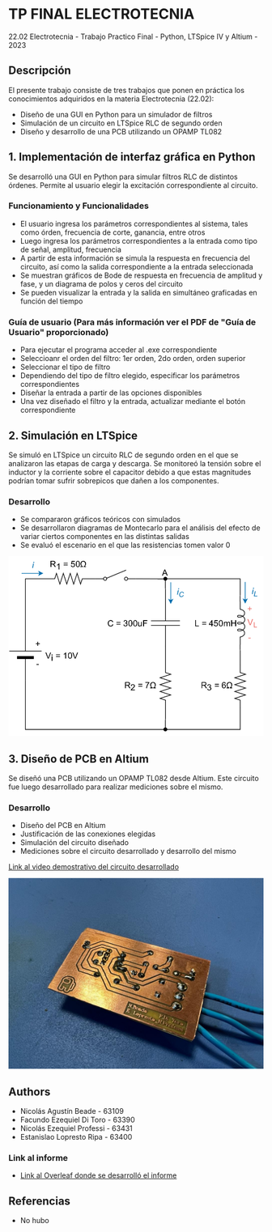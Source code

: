 # TP FINAL ELECTROTECNIA
22.02 Electrotecnia - Trabajo Practico Final - Python, LTSpice IV y Altium - 2023

## Descripción

El presente trabajo consiste de tres trabajos que ponen en práctica los conocimientos adquiridos en la materia Electrotecnia (22.02):

* Diseño de una GUI en Python para un simulador de filtros
* Simulación de un circuito en LTSpice RLC de segundo orden
* Diseño y desarrollo de una PCB utilizando un OPAMP TL082

## 1. Implementación de interfaz gráfica en Python

Se desarrolló una GUI en Python para simular filtros RLC de distintos órdenes. Permite al usuario elegir la excitación correspondiente al circuito.

### Funcionamiento y Funcionalidades

* El usuario ingresa los parámetros correspondientes al sistema, tales como órden, frecuencia de corte, ganancia, entre otros
* Luego ingresa los parámetros correspondientes a la entrada como tipo de señal, amplitud, frecuencia
* A partir de esta información se simula la respuesta en frecuencia del circuito, así como la salida correspondiente a la entrada seleccionada
* Se muestran gráficos de Bode de respuesta en frecuencia de amplitud y fase, y un diagrama de polos y ceros del circuito
* Se pueden visualizar la entrada y la salida en simultáneo graficadas en función del tiempo

### Guía de usuario (Para más información ver el PDF de "Guía de Usuario" proporcionado)

* Para ejecutar el programa acceder al .exe correspondiente
* Seleccioanr el orden del filtro: 1er orden, 2do orden, orden superior
* Seleccionar el tipo de filtro
* Dependiendo del tipo de filtro elegido, especificar los parámetros correspondientes
* Diseñar la entrada a partir de las opciones disponibles
* Una vez diseñado el filtro y la entrada, actualizar mediante el botón correspondiente


## 2. Simulación en LTSpice

Se simuló en LTSpice un circuito RLC de segundo orden en el que se analizaron las etapas de carga y descarga. Se monitoreó la tensión sobre el inductor y la corriente sobre el capacitor debido a que estas magnitudes podrían tomar sufrir sobrepicos que dañen a los componentes.

### Desarrollo

* Se compararon gráficos teóricos con simulados
* Se desarrollaron diagramas de Montecarlo para el análisis del efecto de variar ciertos componentes en las distintas salidas
* Se evaluó el escenario en el que las resistencias tomen valor 0

![PCB desarrollado](https://github.com/NicoBeade/tp_final_electrotecnia/blob/main/LTSpice_image.jpg?raw=true)

## 3. Diseño de PCB en Altium

Se diseñó una PCB utilizando un OPAMP TL082 desde Altium. Este circuito fue luego desarrollado para realizar mediciones sobre el mismo.

### Desarrollo

* Diseño del PCB en Altium
* Justificación de las conexiones elegidas
* Simulación del circuito diseñado
* Mediciones sobre el circuito desarrollado y desarrollo del mismo

[Link al video demostrativo del circuito desarrollado](https://youtu.be/cZwfNyrs4g4)

![PCB desarrollado](https://github.com/NicoBeade/tp_final_electrotecnia/blob/main/PCB_image.jpeg?raw=true)

## Authors

* Nicolás Agustín Beade - 63109
* Facundo Ezequiel Di Toro - 63390
* Nicolás Ezequiel Professi - 63431
* Estanislao Lopresto Ripa - 63400

### Link al informe

* [Link al Overleaf donde se desarrolló el informe](https://www.overleaf.com/project/64709fe400f98ba26137f169)

## Referencias

* No hubo

